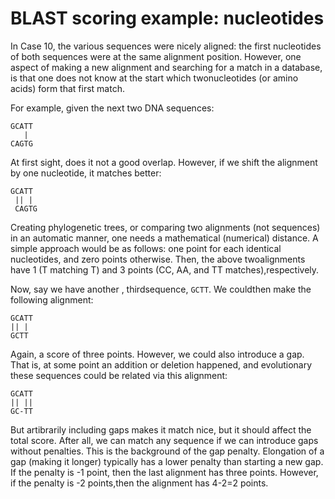 # BLAST​ ​scoring example: nucleotides

In Case 10, the various sequences were nicely aligned: the first nucleotides of both
sequences were at the same alignment position. However, one aspect of making a new
alignment and searching for a match in a database, is that one does not know at the start
which​ ​two​ ​nucleotides​ ​(or​ ​amino​ ​acids)​ ​form​ ​that​ ​first​ ​match.

For​ ​example,​ ​given​ ​the​ ​next​ ​two​ ​DNA​ ​sequences:

```
GCATT
​ ​ ​ ​|
CAGTG
```

At first sight, does it not a good overlap. However, if we shift the alignment by one
nucleotide,​ ​it​ ​matches​ ​better:

```
GCATT
​ ​||​ ​|
​ ​CAGTG
```

​​Creating phylogenetic trees, or comparing two alignments (not sequences) in an automatic
manner, one needs a mathematical (numerical) distance. A simple approach would be as
follows: one point for each identical nucleotides, and zero points otherwise. Then, the above
two​ ​alignments​ ​have​ ​1​ ​(T​ ​matching​ ​T)​ ​and​ ​3​ ​points​ ​(CC,​ ​AA,​ ​and​ ​TT​ ​matches),​ ​respectively.

Now,​ ​say​ ​we​ ​have​ ​another​ , third​sequence,​ `​GCTT`.​ ​We​ ​could​ ​then​ ​make​ ​the​ ​following​ ​alignment:

```
GCATT
||​ ​|
GCTT
```

Again, a score of three points. However, we could also introduce a gap. That is, at some
point an addition or deletion happened, and evolutionary these sequences could be related
via​ ​this​ ​alignment:

```
GCATT
||​ ​||
GC-TT
```

But artibrarily including gaps makes it match nice, but it should affect the total score. After
all, we can match any sequence if we can introduce gaps without penalties. This is the
background of the gap penalty. Elongation of a gap (making it longer) typically has a lower
penalty than starting a new gap. If the penalty is -1 point, then the last alignment has three
points.​ ​However,​ ​if​ ​the​ ​penalty​ ​is​ ​-2​ ​points,​ ​then​ ​the​ ​alignment​ ​has​ ​4-2=2​ ​points.

